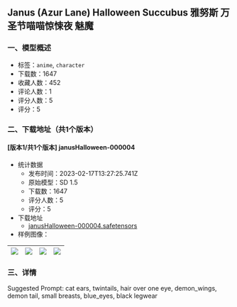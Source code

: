 ## Janus (Azur Lane) Halloween Succubus 雅努斯 万圣节喵喵惊悚夜 魅魔
### 一、模型概述

- 标签：`anime`, `character`
- 下载数：1647
- 收藏人数：452
- 评论人数：1
- 评分人数：5
- 评分：5

### 二、下载地址（共1个版本）

#### [版本1/共1个版本] janusHalloween-000004

- 统计数据
  - 发布时间：2023-02-17T13:27:25.741Z
  - 原始模型：SD 1.5
  - 下载数：1647
  - 评分人数：5
  - 评分：5
- 下载地址
  - [janusHalloween-000004.safetensors](https://civitai.com/api/download/models/8764)
- 样例图像：

| <img src="https://image.civitai.com/xG1nkqKTMzGDvpLrqFT7WA/bf13288e-f78c-4e63-c85c-c8a95fdb6c00/width=450/83619.jpeg" /> | <img src="https://image.civitai.com/xG1nkqKTMzGDvpLrqFT7WA/efb34e72-a2ff-4e3b-1621-5a5409f4b300/width=450/83618.jpeg" /> | <img src="https://image.civitai.com/xG1nkqKTMzGDvpLrqFT7WA/c6339ed8-5955-4a41-8ebd-97484a7b6500/width=450/83617.jpeg" /> | <img src="https://image.civitai.com/xG1nkqKTMzGDvpLrqFT7WA/a0da3491-b4f3-474d-e89c-32be54ed0600/width=450/83616.jpeg" /> |
| ---- | ---- | ---- | ---- |


### 三、详情
<p>Suggested Prompt: cat ears, twintails, hair over one eye, demon_wings, demon tail, small breasts, blue_eyes, black legwear</p>